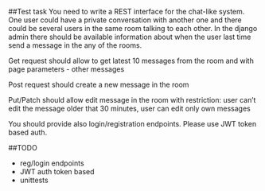 ##Test task
You need to write a REST interface for the chat-like system. One user could have a private conversation with another one and there could be several users in the same room talking to each other. In the django admin there should be available information about when the user last time send a message in the any of the rooms.

Get request should allow to get latest 10 messages from the room and with page parameters - other messages

Post request should create a new message in the room

Put/Patch should allow edit message in the room with restriction: user can’t edit the message older that 30 minutes, user can edit only own messages

You should provide also login/registration endpoints. Please use JWT token based auth.

##TODO
* reg/login endpoints
* JWT auth token based
* unittests
